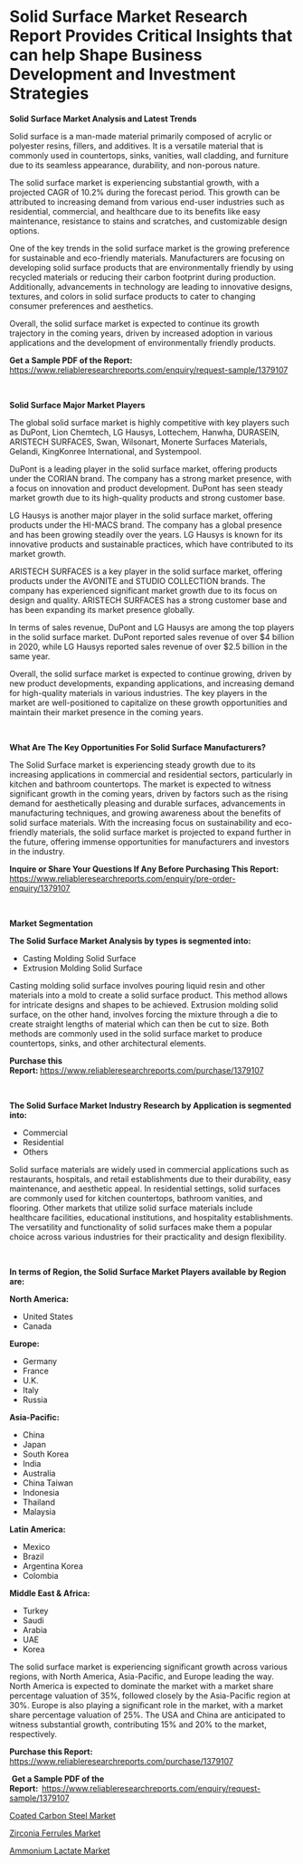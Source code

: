 <p><h1>Solid Surface Market Research Report Provides Critical Insights that can help Shape Business Development and Investment Strategies</h1></p><p><strong>Solid Surface Market Analysis and Latest Trends</strong></p>
<p><p>Solid surface is a man-made material primarily composed of acrylic or polyester resins, fillers, and additives. It is a versatile material that is commonly used in countertops, sinks, vanities, wall cladding, and furniture due to its seamless appearance, durability, and non-porous nature.</p><p>The solid surface market is experiencing substantial growth, with a projected CAGR of 10.2% during the forecast period. This growth can be attributed to increasing demand from various end-user industries such as residential, commercial, and healthcare due to its benefits like easy maintenance, resistance to stains and scratches, and customizable design options.</p><p>One of the key trends in the solid surface market is the growing preference for sustainable and eco-friendly materials. Manufacturers are focusing on developing solid surface products that are environmentally friendly by using recycled materials or reducing their carbon footprint during production. Additionally, advancements in technology are leading to innovative designs, textures, and colors in solid surface products to cater to changing consumer preferences and aesthetics.</p><p>Overall, the solid surface market is expected to continue its growth trajectory in the coming years, driven by increased adoption in various applications and the development of environmentally friendly products.</p></p>
<p><strong>Get a Sample PDF of the Report:&nbsp;</strong> <a href="https://www.reliableresearchreports.com/enquiry/request-sample/1379107">https://www.reliableresearchreports.com/enquiry/request-sample/1379107</a></p>
<p>&nbsp;</p>
<p><strong>Solid Surface Major Market Players</strong></p>
<p><p>The global solid surface market is highly competitive with key players such as DuPont, Lion Chemtech, LG Hausys, Lottechem, Hanwha, DURASEIN, ARISTECH SURFACES, Swan, Wilsonart, Monerte Surfaces Materials, Gelandi, KingKonree International, and Systempool. </p><p>DuPont is a leading player in the solid surface market, offering products under the CORIAN brand. The company has a strong market presence, with a focus on innovation and product development. DuPont has seen steady market growth due to its high-quality products and strong customer base.</p><p>LG Hausys is another major player in the solid surface market, offering products under the HI-MACS brand. The company has a global presence and has been growing steadily over the years. LG Hausys is known for its innovative products and sustainable practices, which have contributed to its market growth.</p><p>ARISTECH SURFACES is a key player in the solid surface market, offering products under the AVONITE and STUDIO COLLECTION brands. The company has experienced significant market growth due to its focus on design and quality. ARISTECH SURFACES has a strong customer base and has been expanding its market presence globally.</p><p>In terms of sales revenue, DuPont and LG Hausys are among the top players in the solid surface market. DuPont reported sales revenue of over $4 billion in 2020, while LG Hausys reported sales revenue of over $2.5 billion in the same year.</p><p>Overall, the solid surface market is expected to continue growing, driven by new product developments, expanding applications, and increasing demand for high-quality materials in various industries. The key players in the market are well-positioned to capitalize on these growth opportunities and maintain their market presence in the coming years.</p></p>
<p>&nbsp;</p>
<p><strong>What Are The Key Opportunities For Solid Surface Manufacturers?</strong></p>
<p><p>The Solid Surface market is experiencing steady growth due to its increasing applications in commercial and residential sectors, particularly in kitchen and bathroom countertops. The market is expected to witness significant growth in the coming years, driven by factors such as the rising demand for aesthetically pleasing and durable surfaces, advancements in manufacturing techniques, and growing awareness about the benefits of solid surface materials. With the increasing focus on sustainability and eco-friendly materials, the solid surface market is projected to expand further in the future, offering immense opportunities for manufacturers and investors in the industry.</p></p>
<p><strong>Inquire or Share Your Questions If Any Before Purchasing This Report:</strong> <a href="https://www.reliableresearchreports.com/enquiry/pre-order-enquiry/1379107">https://www.reliableresearchreports.com/enquiry/pre-order-enquiry/1379107</a></p>
<p>&nbsp;</p>
<p><strong>Market Segmentation</strong></p>
<p><strong>The Solid Surface Market Analysis by types is segmented into:</strong></p>
<p><ul><li>Casting Molding Solid Surface</li><li>Extrusion Molding Solid Surface</li></ul></p>
<p><p>Casting molding solid surface involves pouring liquid resin and other materials into a mold to create a solid surface product. This method allows for intricate designs and shapes to be achieved. Extrusion molding solid surface, on the other hand, involves forcing the mixture through a die to create straight lengths of material which can then be cut to size. Both methods are commonly used in the solid surface market to produce countertops, sinks, and other architectural elements.</p></p>
<p><strong>Purchase this Report:&nbsp;</strong><a href="https://www.reliableresearchreports.com/purchase/1379107">https://www.reliableresearchreports.com/purchase/1379107</a></p>
<p>&nbsp;</p>
<p><strong>The Solid Surface Market Industry Research by Application is segmented into:</strong></p>
<p><ul><li>Commercial</li><li>Residential</li><li>Others</li></ul></p>
<p><p>Solid surface materials are widely used in commercial applications such as restaurants, hospitals, and retail establishments due to their durability, easy maintenance, and aesthetic appeal. In residential settings, solid surfaces are commonly used for kitchen countertops, bathroom vanities, and flooring. Other markets that utilize solid surface materials include healthcare facilities, educational institutions, and hospitality establishments. The versatility and functionality of solid surfaces make them a popular choice across various industries for their practicality and design flexibility.</p></p>
<p>&nbsp;</p>
<p><strong>In terms of Region, the Solid Surface Market Players available by Region are:</strong></p>
<p>
    <p> <strong> North America: </strong>
        <ul>
            <li>United States</li>
            <li>Canada</li>
        </ul>
        </p> 
    <p> <strong> Europe: </strong>
        <ul>
            <li>Germany</li>
            <li>France</li>
            <li>U.K.</li>
            <li>Italy</li>
            <li>Russia</li>
        </ul>
        </p> 
    <p> <strong> Asia-Pacific: </strong>
        <ul>
            <li>China</li>
            <li>Japan</li>
            <li>South Korea</li>
            <li>India</li>
            <li>Australia</li>
            <li>China Taiwan</li>
            <li>Indonesia</li>
            <li>Thailand</li>
            <li>Malaysia</li>
        </ul>
        </p> 
    <p> <strong> Latin America: </strong>
        <ul>
            <li>Mexico</li>
            <li>Brazil</li>
            <li>Argentina Korea</li>
            <li>Colombia</li>
        </ul>
        </p> 
    <p> <strong> Middle East & Africa: </strong>
        <ul>
            <li>Turkey</li>
            <li>Saudi</li>
            <li>Arabia</li>
            <li>UAE</li>
            <li>Korea</li>
        </ul>
    </p>
    </p>
<p><p>The solid surface market is experiencing significant growth across various regions, with North America, Asia-Pacific, and Europe leading the way. North America is expected to dominate the market with a market share percentage valuation of 35%, followed closely by the Asia-Pacific region at 30%. Europe is also playing a significant role in the market, with a market share percentage valuation of 25%. The USA and China are anticipated to witness substantial growth, contributing 15% and 20% to the market, respectively.</p></p>
<p><strong>Purchase this Report: </strong><a href="https://www.reliableresearchreports.com/purchase/1379107">https://www.reliableresearchreports.com/purchase/1379107</a></p>
<p>&nbsp;<strong>Get a Sample PDF of the Report:&nbsp;&nbsp;</strong><a href="https://www.reliableresearchreports.com/enquiry/request-sample/1379107">https://www.reliableresearchreports.com/enquiry/request-sample/1379107</a></p>
<p><strong></strong></p>
<p><p><a href="https://github.com/lylyparadise/Market-Research-Report-List-2/blob/main/coated-carbon-steel-market.md">Coated Carbon Steel Market</a></p><p><a href="https://github.com/kathiaseamanalvaradovlprc2h/Market-Research-Report-List-1/blob/main/zirconia-ferrules-market.md">Zirconia Ferrules Market</a></p><p><a href="https://github.com/GroverBarry/Market-Research-Report-List-4/blob/main/ammonium-lactate-market.md">Ammonium Lactate Market</a></p></p>